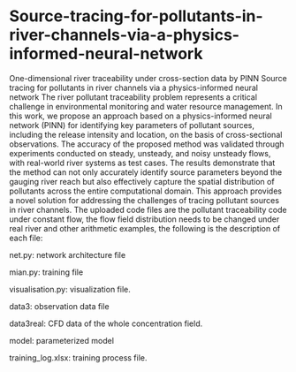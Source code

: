 # Source-tracing-for-pollutants-in-river-channels-via-a-physics-informed-neural-network
One-dimensional river traceability under cross-section data by PINN
Source tracing for pollutants in river channels via a physics-informed neural network
The river pollutant traceability problem represents a critical challenge in environmental monitoring and water resource management. In this work, we propose an approach based on a physics-informed neural network (PINN) for identifying key parameters of pollutant sources, including the release intensity and location, on the basis of cross-sectional observations. The accuracy of the proposed method was validated through experiments conducted on steady, unsteady, and noisy unsteady flows, with real-world river systems as test cases. The results demonstrate that the method can not only accurately identify source parameters beyond the gauging river reach but also effectively capture the spatial distribution of pollutants across the entire computational domain. This approach provides a novel solution for addressing the challenges of tracing pollutant sources in river channels.
The uploaded code files are the pollutant traceability code under constant flow, the flow field distribution needs to be changed under real river and other arithmetic examples, the following is the description of each file:

net.py: network architecture file

mian.py: training file

visualisation.py: visualization file.

data3: observation data file

data3real: CFD data of the whole concentration field.

model: parameterized model

training_log.xlsx: training process file.

